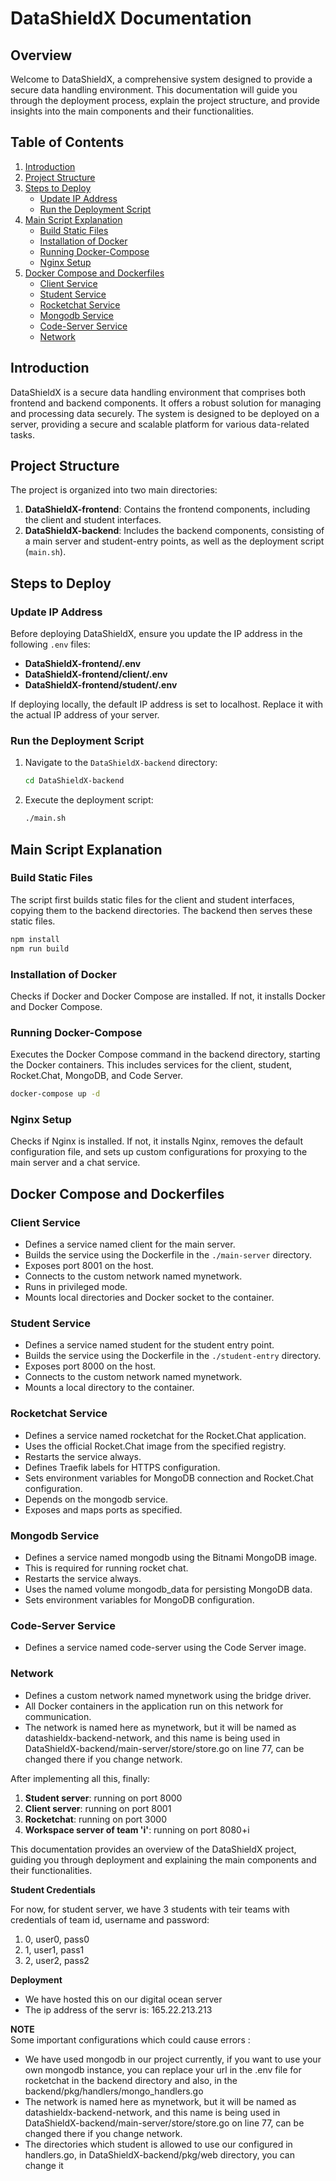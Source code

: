 # DataShieldX Documentation

## Overview

Welcome to DataShieldX, a comprehensive system designed to provide a secure data handling environment. This documentation will guide you through the deployment process, explain the project structure, and provide insights into the main components and their functionalities.

## Table of Contents

1. [Introduction](#introduction)
2. [Project Structure](#project-structure)
3. [Steps to Deploy](#steps-to-deploy)
    - [Update IP Address](#update-ip-address)
    - [Run the Deployment Script](#run-the-deployment-script)
4. [Main Script Explanation](#main-script-explanation)
    - [Build Static Files](#build-static-files)
    - [Installation of Docker](#installation-of-docker)
    - [Running Docker-Compose](#running-docker-compose)
    - [Nginx Setup](#nginx-setup)
5. [Docker Compose and Dockerfiles](#docker-compose-and-dockerfiles)
    - [Client Service](#client-service)
    - [Student Service](#student-service)
    - [Rocketchat Service](#rocketchat-service)
    - [Mongodb Service](#mongodb-service)
    - [Code-Server Service](#code-server-service)
    - [Network](#network)

## Introduction

DataShieldX is a secure data handling environment that comprises both frontend and backend components. It offers a robust solution for managing and processing data securely. The system is designed to be deployed on a server, providing a secure and scalable platform for various data-related tasks.

## Project Structure

The project is organized into two main directories:

1. **DataShieldX-frontend**: Contains the frontend components, including the client and student interfaces.
2. **DataShieldX-backend**: Includes the backend components, consisting of a main server and student-entry points, as well as the deployment script (`main.sh`).

## Steps to Deploy

### Update IP Address

Before deploying DataShieldX, ensure you update the IP address in the following `.env` files:

- **DataShieldX-frontend/.env**
- **DataShieldX-frontend/client/.env**
- **DataShieldX-frontend/student/.env**

If deploying locally, the default IP address is set to localhost. Replace it with the actual IP address of your server.

### Run the Deployment Script

1. Navigate to the `DataShieldX-backend` directory:

   ```bash
   cd DataShieldX-backend
   ```

2. Execute the deployment script:

   ```bash
   ./main.sh
   ```

## Main Script Explanation

### Build Static Files

The script first builds static files for the client and student interfaces, copying them to the backend directories. The backend then serves these static files.

```bash
npm install
npm run build
```

### Installation of Docker

Checks if Docker and Docker Compose are installed. If not, it installs Docker and Docker Compose.

### Running Docker-Compose

Executes the Docker Compose command in the backend directory, starting the Docker containers. This includes services for the client, student, Rocket.Chat, MongoDB, and Code Server.

```bash
docker-compose up -d
```

### Nginx Setup

Checks if Nginx is installed. If not, it installs Nginx, removes the default configuration file, and sets up custom configurations for proxying to the main server and a chat service.

## Docker Compose and Dockerfiles

### Client Service

- Defines a service named client for the main server.
- Builds the service using the Dockerfile in the `./main-server` directory.
- Exposes port 8001 on the host.
- Connects to the custom network named mynetwork.
- Runs in privileged mode.
- Mounts local directories and Docker socket to the container.

### Student Service

- Defines a service named student for the student entry point.
- Builds the service using the Dockerfile in the `./student-entry` directory.
- Exposes port 8000 on the host.
- Connects to the custom network named mynetwork.
- Mounts a local directory to the container.

### Rocketchat Service

- Defines a service named rocketchat for the Rocket.Chat application.
- Uses the official Rocket.Chat image from the specified registry.
- Restarts the service always.
- Defines Traefik labels for HTTPS configuration.
- Sets environment variables for MongoDB connection and Rocket.Chat configuration.
- Depends on the mongodb service.
- Exposes and maps ports as specified.

### Mongodb Service

- Defines a service named mongodb using the Bitnami MongoDB image.
- This is required for running rocket chat.
- Restarts the service always.
- Uses the named volume mongodb_data for persisting MongoDB data.
- Sets environment variables for MongoDB configuration.

### Code-Server Service

- Defines a service named code-server using the Code Server image.

### Network

- Defines a custom network named mynetwork using the bridge driver.
- All Docker containers in the application run on this network for communication.
- The network is named here as mynetwork, but it will be named as datashieldx-backend-network, and this name is being used in DataShieldX-backend/main-server/store/store.go on line 77, can be changed there if you change network.

After implementing all this, finally:

1. **Student server**: running on port 8000
1. **Client server**: running on port 8001
1. **Rocketchat**: running on port 3000
1. **Workspace server of team 'i'**: running on port 8080+i

This documentation provides an overview of the DataShieldX project, guiding you through deployment and explaining the main components and their functionalities. 

**Student Credentials**

For now, for student server, we have 3 students with teir teams with credentials of team id, username and password:

1. 0, user0, pass0
2. 1, user1, pass1
3. 2, user2, pass2

**Deployment** 
- We have hosted this on our digital ocean server
- The ip address of the servr is: 165.22.213.213

**NOTE** \
Some important configurations which could cause errors :
- We have used mongodb in our project currently, if you want to use your own mongodb instance, you can replace your url in the .env file for rocketchat in the backend directory and also, in the backend/pkg/handlers/mongo_handlers.go
- The network is named here as mynetwork, but it will be named as datashieldx-backend-network, and this name is being used in DataShieldX-backend/main-server/store/store.go on line 77, can be changed there if you change network.
- The directories which student is allowed to use our configured in handlers.go, in DataShieldX-backend/pkg/web directory, you can change it